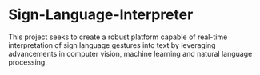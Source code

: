 # Sign-Language-Interpreter
This project seeks to create a robust platform capable of real-time interpretation of sign language gestures into text by leveraging advancements in computer vision, machine learning and natural language processing.
